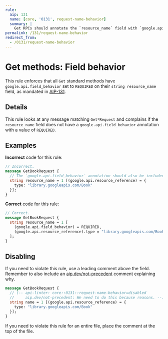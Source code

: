 ```yaml
---
rule:
  aip: 131
  name: [core, '0131', request-name-behavior]
  summary: |
    Get RPCs should annotate the `resource_name` field with `google.api.field_behavior`.
permalink: /131/request-name-behavior
redirect_from:
  - /0131/request-name-behavior
---
```


# Get methods: Field behavior

This rule enforces that all `Get` standard methods have
`google.api.field_behavior` set to `REQUIRED` on their `string resource_name` field, as
mandated in [AIP-131][].

## Details

This rule looks at any message matching `Get*Request` and complains if the
`resource_name` field does not have a `google.api.field_behavior` annotation with a
value of `REQUIRED`.

## Examples

**Incorrect** code for this rule:

```proto
// Incorrect.
message GetBookRequest {
  // The `google.api.field_behavior` annotation should also be included.
  string resource_name = 1 [(google.api.resource_reference) = {
    type: "library.googleapis.com/Book"
  }];
}
```

**Correct** code for this rule:

```proto
// Correct.
message GetBookRequest {
  string resource_name = 1 [
    (google.api.field_behavior) = REQUIRED,
    (google.api.resource_reference).type = "library.googleapis.com/Book"
  ];
}
```

## Disabling

If you need to violate this rule, use a leading comment above the field.
Remember to also include an [aip.dev/not-precedent][] comment explaining why.

```proto
message GetBookRequest {
  // (-- api-linter: core::0131::request-name-behavior=disabled
  //     aip.dev/not-precedent: We need to do this because reasons. --)
  string name = 1 [(google.api.resource_reference) = {
    type: "library.googleapis.com/Book"
  }];
}
```

If you need to violate this rule for an entire file, place the comment at the
top of the file.

[aip-131]: https://aip.dev/131
[aip.dev/not-precedent]: https://aip.dev/not-precedent
